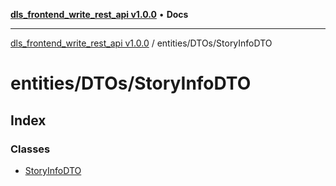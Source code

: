 [**dls_frontend_write_rest_api v1.0.0**](../../../README.md) • **Docs**

***

[dls_frontend_write_rest_api v1.0.0](../../../modules.md) / entities/DTOs/StoryInfoDTO

# entities/DTOs/StoryInfoDTO

## Index

### Classes

- [StoryInfoDTO](classes/StoryInfoDTO.md)
